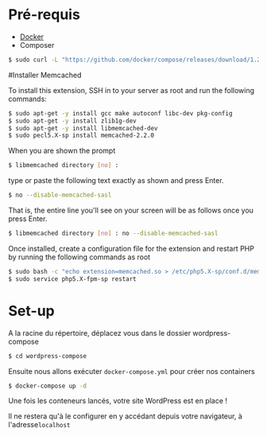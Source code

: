 # Pré-requis
- [Docker](https://docs.docker.com/get-docker/)
- Composer


```bash
$ sudo curl -L "https://github.com/docker/compose/releases/download/1.29.2/docker-compose-$(uname -s)-$(uname -m)" -o /usr/local/bin/docker-compose
```
#Installer Memcached

To install this extension, SSH in to your server as root and run the following commands:

```bash
$ sudo apt-get -y install gcc make autoconf libc-dev pkg-config
$ sudo apt-get -y install zlib1g-dev
$ sudo apt-get -y install libmemcached-dev
$ sudo pecl5.X-sp install memcached-2.2.0
```
When you are shown the prompt
```bash
$ libmemcached directory [no] :
```
type or paste the following text exactly as shown and press Enter.

```bash
$ no --disable-memcached-sasl
```

That is, the entire line you'll see on your screen will be as follows once you press Enter.
```bash
$ libmemcached directory [no] : no --disable-memcached-sasl
```

Once installed, create a configuration file for the extension and restart PHP by running the following commands as root

```bash
$ sudo bash -c "echo extension=memcached.so > /etc/php5.X-sp/conf.d/memcached.ini"
$ sudo service php5.X-fpm-sp restart
```


# Set-up

A la racine du répertoire, déplacez vous dans le dossier wordpress-compose
```bash
$ cd wordpress-compose
```

Ensuite nous allons exécuter `docker-compose.yml` pour créer nos containers

```bash
$ docker-compose up -d
```

Une fois les conteneurs lancés, votre site WordPress est en place !

Il ne restera qu'à le configurer en y accédant depuis votre navigateur, à l'adresse`localhost`
